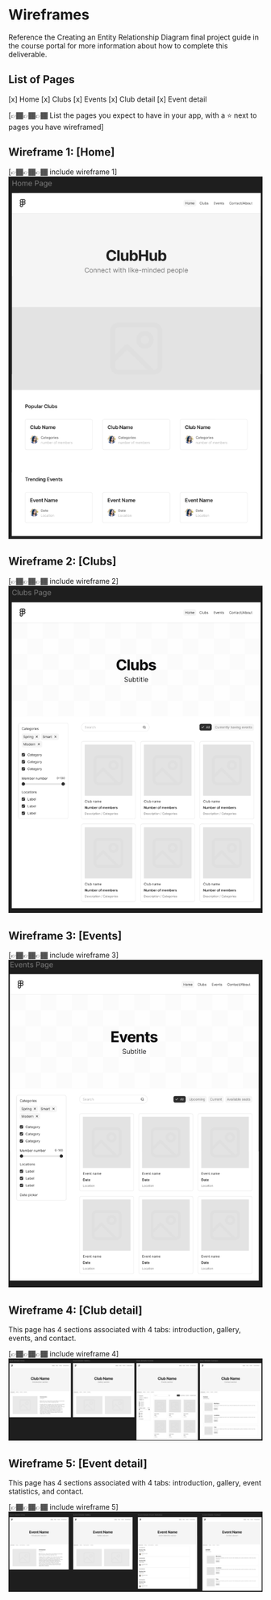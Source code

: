 # Wireframes

Reference the Creating an Entity Relationship Diagram final project guide in the course portal for more information about how to complete this deliverable.

## List of Pages
[x] Home
[x] Clubs
[x] Events
[x] Club detail
[x] Event detail

[👉🏾👉🏾👉🏾 List the pages you expect to have in your app, with a ⭐ next to pages you have wireframed]

## Wireframe 1: [Home]

[👉🏾👉🏾👉🏾 include wireframe 1]
![Home page](./images/home.png)

## Wireframe 2: [Clubs]

[👉🏾👉🏾👉🏾 include wireframe 2]
![Clubs page](./images/clubs.png)

## Wireframe 3: [Events]

[👉🏾👉🏾👉🏾 include wireframe 3]
![Events page](./images/events.png)

## Wireframe 4: [Club detail]
This page has 4 sections associated with 4 tabs: introduction, gallery, events, and contact.

[👉🏾👉🏾👉🏾 include wireframe 4]
![Club detail page](./images/club.png)

## Wireframe 5: [Event detail]
This page has 4 sections associated with 4 tabs: introduction, gallery, event statistics, and contact.

[👉🏾👉🏾👉🏾 include wireframe 5]
![Event detail page](./images/event.png)

